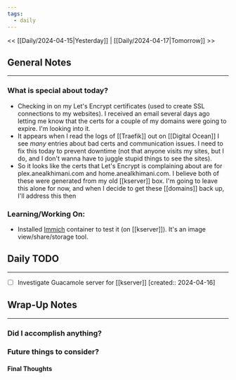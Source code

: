 ```yaml
---
tags:
  - daily
---
```

<< [[Daily/2024-04-15|Yesterday]] |  [[Daily/2024-04-17|Tomorrow]] >>

## General Notes
---
### What is special about today?
- Checking in on my Let's Encrypt certificates (used to create SSL connections to my websites).  I received an email several days ago letting me know that the certs for a couple of my domains were going to expire.  I'm looking into it.
- It appears when I read the logs of [[Traefik]] out on [[Digital Ocean]] I see _many_ entries about bad certs and communication issues.  I need to fix this today to prevent downtime (not that anyone visits my sites, but I do, and I don't wanna have to juggle stupid things to see the sites).
- So it looks like the certs that Let's Encrypt is complaining about are for plex.anealkhimani.com and home.anealkhimani.com.  I believe both of these were generated from my old [[kserver]] box.  I'm going to leave this alone for now, and when I decide to get these [[domains]] back up, I'll address this then

### Learning/Working On:
- Installed [Immich](https://immich.app/) container to test it (on [[kserver]]).  It's an image view/share/storage tool.



## Daily TODO
---
- [ ] Investigate Guacamole server for [[kserver]]  [created:: 2024-04-16]



## Wrap-Up Notes
---
### Did I accomplish anything?
### Future things to consider?
#### Final Thoughts

